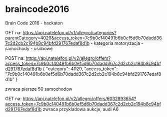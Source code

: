 # braincode2016
Brain Code 2016 - hackaton


GET na:
https://api.natelefon.pl/v1/allegro/categories?parentCategory=4029&access_token=7c9b0c140491b6b0ef5d6b70dadd367c2d2cb2c194b8c94bfd291767edaf8d1b - kategoria motoryzacja - samochody - osobowe


POST na:
https://api.natelefon.pl/v2/allegro/offers?access_token=7c9b0c140491b6b0ef5d6b70dadd367c2d2cb2c194b8c94bfd291767edaf8d1b
{
"category": 4029,
"access_token": "7c9b0c140491b6b0ef5d6b70dadd367c2d2cb2c194b8c94bfd291767edaf8d1b"
}

zwraca piersze 50 samochodow

GET na:
https://api.natelefon.pl/v2/allegro/offers/6032893654?access_token=7c9b0c140491b6b0ef5d6b70dadd367c2d2cb2c194b8c94bfd291767edaf8d1b zwraca przykladowa aukcje, audi A6